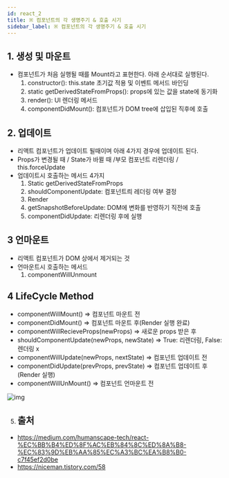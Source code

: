 ```yaml
---
id: react_2
title: ※ 컴포넌트의 각 생명주기 & 호출 시기
sidebar_label: ※ 컴포넌트의 각 생명주기 & 호출 시기
---
```



## 1. 생성 및 마운트

-   컴포넌트가 처음 실행될 때를 Mount라고 표현한다. 아래 순서대로 실행된다.
    1. constructor(): this.state 초기값 적용 및 이벤트 메서드 바인딩
    2. static getDerivedStateFromProps(): props에 있는 값을 state에 동기화
    3. render(): UI 렌더링 메서드
    4. componentDidMount(): 컴포넌트가 DOM tree에 삽입된 직후에 호출

## 2. 업데이트

-   리액트 컴포넌트가 업데이트 될때이며 아래 4가지 경우에 업데이트 된다.
-   Props가 변경될 때 / State가 바뀔 때 /부모 컴포넌트 리렌더링 / this.forceUpdate
-   업데이트시 호출하는 메서드 4가지
    1. Static getDerivedStateFromProps
    2. shouldComponentUpdate: 컴포넌트릐 레더링 여부 결정
    3. Render
    4. getSnapshotBeforeUpdate: DOM에 변화를 반영하기 직전에 호출
    5. componentDidUpdate: 리렌더링 후에 실행

## 3 언마운트
-   리액트 컴포넌트가 DOM 상에서 제거되는 것
-   언마운트시 호출하는 메서드
    1. componentWillUnmount
## 4 LifeCycle Method

-   componentWillMount() => 컴포넌트 마운트 전
-   componentDidMount() => 컴포넌트 마운트 후(Render 실행 완료)
-   componentWillRecieveProps(newProps) => 새로운 props 받은 후
-   shouldComponentUpdate(newProps, newState) => True: 리렌더링, False: 렌더링 x
-   componentWillUpdate(newProps, nextState) => 컴포넌트 업데이트 전
-   componentDidUpdate(prevProps, prevState) => 컴포넌트 업데이트 후(Render 실행)
-   componentWillUnMount() => 컴포넌트 언마운트 전

![img](/img/react/react_2.png)

5. ## 출처
-   https://medium.com/humanscape-tech/react-%EC%BB%B4%ED%8F%AC%EB%84%8C%ED%8A%B8-%EC%83%9D%EB%AA%85%EC%A3%BC%EA%B8%B0-c7f45ef2d0be
-   https://niceman.tistory.com/58
